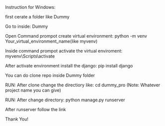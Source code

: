 Instruction for Windows:

first cerate a folder like Dummy

Go to inside: Dummy

Open Command prompot create virtual environment: python -m venv Your_virtual_environment_name(like myvenv)

Inside command prompot activate the virtual enviroment: myvenv\Scripts\activate 

After activate environment install the django: pip install django

You can do clone repo inside Dummy folder

RUN: After clone change the directiory like: cd dummy_pro (Note: Whatever project name you can give) 

RUN: After change directory: python manage.py runserver

After runserver follow the link

Thank You!
